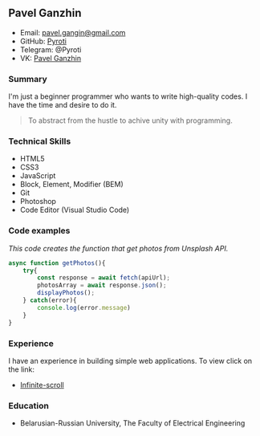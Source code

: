 ## Pavel Ganzhin ##

- Email: pavel.gangin@gmail.com
- GitHub: [Pyroti](https://github.com/Pyroti)
- Telegram: @Pyroti
- VK: [Pavel Ganzhin](https://vk.com/gothci)

### Summary ###

I'm just a beginner programmer who wants to write high-quality codes. I have the time and desire to do it.
>To abstract from the hustle to achive unity with programming.

### Technical Skills ###

- HTML5 
- CSS3
- JavaScript
- Block, Element, Modifier (BEM)
- Git
- Photoshop
- Code Editor (Visual Studio Code)

### Code examples ###

*This code creates the function that get photos from Unsplash API.*
```javascript
async function getPhotos(){
    try{
        const response = await fetch(apiUrl);
        photosArray = await response.json();
        displayPhotos();
    } catch(error){
        console.log(error.message)
    }
}
```

### Experience ###

I have an experience in building simple web applications. 
To view click on the link:

- [Infinite-scroll](https://pyroti.github.io/Infinite-scroll/)

### Education ###
- Belarusian-Russian University, The Faculty of Electrical Engineering
